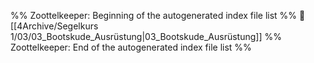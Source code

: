 %% Zoottelkeeper: Beginning of the autogenerated index file list  %%
📄 [[4Archive/Segelkurs 1/03/03_Bootskude_Ausrüstung|03_Bootskude_Ausrüstung]]
%% Zoottelkeeper: End of the autogenerated index file list  %%

